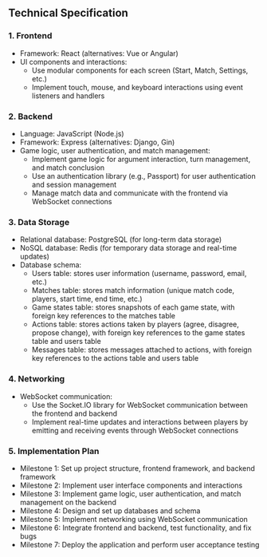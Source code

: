 ## Technical Specification

### 1. Frontend
- Framework: React (alternatives: Vue or Angular)
- UI components and interactions:
  - Use modular components for each screen (Start, Match, Settings, etc.)
  - Implement touch, mouse, and keyboard interactions using event listeners and handlers

### 2. Backend
- Language: JavaScript (Node.js)
- Framework: Express (alternatives: Django, Gin)
- Game logic, user authentication, and match management:
  - Implement game logic for argument interaction, turn management, and match conclusion
  - Use an authentication library (e.g., Passport) for user authentication and session management
  - Manage match data and communicate with the frontend via WebSocket connections

### 3. Data Storage
- Relational database: PostgreSQL (for long-term data storage)
- NoSQL database: Redis (for temporary data storage and real-time updates)
- Database schema:
  - Users table: stores user information (username, password, email, etc.)
  - Matches table: stores match information (unique match code, players, start time, end time, etc.)
  - Game states table: stores snapshots of each game state, with foreign key references to the matches table
  - Actions table: stores actions taken by players (agree, disagree, propose change), with foreign key references to the game states table and users table
  - Messages table: stores messages attached to actions, with foreign key references to the actions table and users table

### 4. Networking
- WebSocket communication:
  - Use the Socket.IO library for WebSocket communication between the frontend and backend
  - Implement real-time updates and interactions between players by emitting and receiving events through WebSocket connections

### 5. Implementation Plan
- Milestone 1: Set up project structure, frontend framework, and backend framework
- Milestone 2: Implement user interface components and interactions
- Milestone 3: Implement game logic, user authentication, and match management on the backend
- Milestone 4: Design and set up databases and schema
- Milestone 5: Implement networking using WebSocket communication
- Milestone 6: Integrate frontend and backend, test functionality, and fix bugs
- Milestone 7: Deploy the application and perform user acceptance testing
